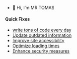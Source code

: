 - 👋 Hi, I’m MR TOMAS

 <h4>Quick Fixes</h4>
      <ul class="quick-fixes">
        <li><a href="#">write tons of code every day</a></li>
        <li><a href="#">Update outdated information</a></li>
        <li><a href="#">Improve site accessibility</a></li>
        <li><a href="#">Optimize loading times</a></li>
        <li><a href="#">Enhance security measures</a></li>
      </ul>
<!---

--->
